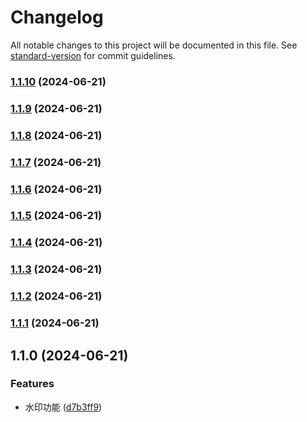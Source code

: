 # Changelog

All notable changes to this project will be documented in this file. See [standard-version](https://github.com/conventional-changelog/standard-version) for commit guidelines.

### [1.1.10](https://github.com/x007xyz/r-fabric-editor/compare/v1.1.9...v1.1.10) (2024-06-21)

### [1.1.9](https://github.com/x007xyz/r-fabric-editor/compare/v1.1.8...v1.1.9) (2024-06-21)

### [1.1.8](https://github.com/x007xyz/r-fabric-editor/compare/v1.1.7...v1.1.8) (2024-06-21)

### [1.1.7](https://github.com/x007xyz/r-fabric-editor/compare/v1.1.6...v1.1.7) (2024-06-21)

### [1.1.6](https://github.com/x007xyz/r-fabric-editor/compare/v1.1.5...v1.1.6) (2024-06-21)

### [1.1.5](https://github.com/x007xyz/r-fabric-editor/compare/v1.1.4...v1.1.5) (2024-06-21)

### [1.1.4](https://github.com/x007xyz/r-fabric-editor/compare/v1.1.3...v1.1.4) (2024-06-21)

### [1.1.3](https://github.com/x007xyz/r-fabric-editor/compare/v1.1.2...v1.1.3) (2024-06-21)

### [1.1.2](https://github.com/x007xyz/r-fabric-editor/compare/v1.1.1...v1.1.2) (2024-06-21)

### [1.1.1](https://github.com/x007xyz/r-fabric-editor/compare/v1.1.0...v1.1.1) (2024-06-21)

## 1.1.0 (2024-06-21)


### Features

* 水印功能 ([d7b3ff9](https://github.com/x007xyz/r-fabric-editor/commit/d7b3ff9b1a4ef5d37585620e43d6e8af4548054e))
